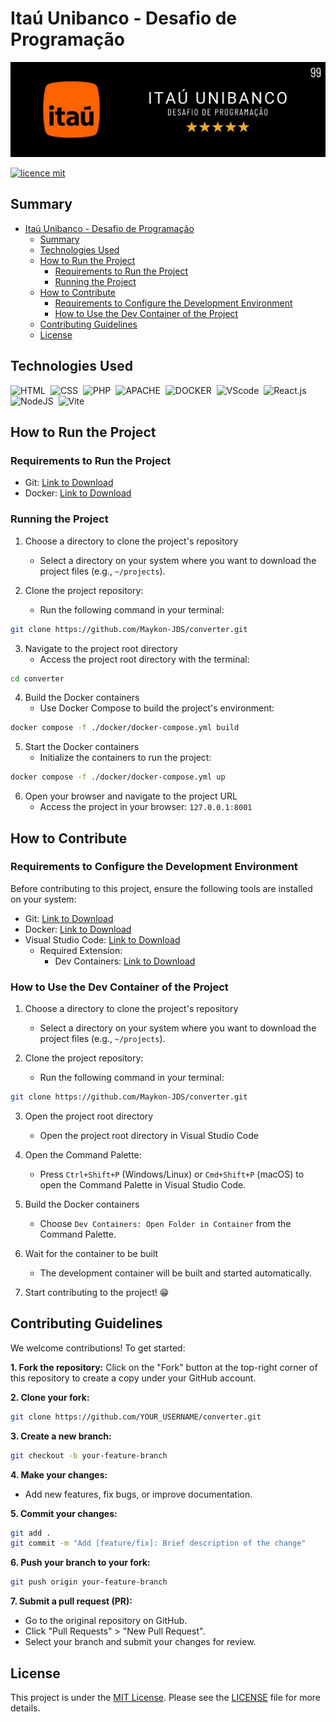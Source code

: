<!-- Insert project's title here -->
# Itaú Unibanco - Desafio de Programação

<!-- Insert project's cover photo here -->
![Cover Photo](docs/assets/imgs/cover-photo.jpg)

<!-- Insert relevant tags here -->
[![licence mit](https://img.shields.io/badge/licence-MIT-blue.svg)](./LICENSE)
<!-- [![Conventional Commits](https://img.shields.io/badge/Conventional%20Commits-1.0.0-%23FE5196?logo=conventionalcommits&logoColor=white)](https://conventionalcommits.org) -->

## Summary
- [Itaú Unibanco - Desafio de Programação](#itaú-unibanco---desafio-de-programação)
  - [Summary](#summary)
  - [Technologies Used](#technologies-used)
  - [How to Run the Project](#how-to-run-the-project)
    - [Requirements to Run the Project](#requirements-to-run-the-project)
    - [Running the Project](#running-the-project)
  - [How to Contribute](#how-to-contribute)
    - [Requirements to Configure the Development Environment](#requirements-to-configure-the-development-environment)
    - [How to Use the Dev Container of the Project](#how-to-use-the-dev-container-of-the-project)
  - [Contributing Guidelines](#contributing-guidelines)
  - [License](#license)


<!-- Short explanation about the purpose and goal of the project. -->
<!-- ## Introduction
[Morbi lacinia libero nec neque pharetra blandit. Sed et lacinia velit, sit amet sagittis odio.
Interdum et malesuada fames ac ante ipsum primis in faucibus. Vestibulum non suscipit odio.
Vivamus interdum eget nisl ac iaculis. Nullam at pulvinar lectus. Nulla facilisi.
Vestibulum vitae lectus ligula. Sed dictum erat non ante aliquet, eget consequat purus mattis.] -->

<!-- https://home.aveek.io/GitHub-Profile-Badges/ -->

## Technologies Used
![HTML](https://img.shields.io/badge/HTML5-E34F26?style=for-the-badge&logo=html5&logoColor=white)&nbsp;
![CSS](https://img.shields.io/badge/CSS3-1572B6?style=for-the-badge&logo=css3&logoColor=white)&nbsp;
![PHP](https://img.shields.io/badge/PHP-777BB4?style=for-the-badge&logo=php&logoColor=white)&nbsp;
![APACHE](https://img.shields.io/badge/apache-b21f12?style=for-the-badge&logo=apache&logoColor=white)&nbsp;
![DOCKER](https://img.shields.io/badge/Docker-0895e7?style=for-the-badge&logo=Docker&logoColor=white)&nbsp;
![VScode](https://img.shields.io/badge/vscode-4285F4?style=for-the-badge&logo=VSCode&logoColor=white)&nbsp;
![React.js](https://img.shields.io/badge/React-20232A?style=for-the-badge&logo=react&logoColor=61DAFB)&nbsp;
![NodeJS](https://img.shields.io/badge/Node%20js-339933?style=for-the-badge&logo=nodedotjs&logoColor=white)&nbsp;
![Vite](https://img.shields.io/badge/Vite-646CFF.svg?style=for-the-badge&logo=Vite&logoColor=white)&nbsp;



<!-- ![JavaScript](https://img.shields.io/badge/JavaScript-F7DF1E?style=for-the-badge&logo=javascript&logoColor=black)&nbsp; -->
<!-- ![Typescript](https://img.shields.io/badge/TypeScript-007ACC?style=for-the-badge&logo=typescript&logoColor=white)&nbsp; -->
<!-- ![HTML](https://img.shields.io/badge/HTML5-E34F26?style=for-the-badge&logo=html5&logoColor=white)&nbsp;
![CSS](https://img.shields.io/badge/CSS3-1572B6?style=for-the-badge&logo=css3&logoColor=white)&nbsp;
![JavaScript](https://img.shields.io/badge/JavaScript-F7DF1E?style=for-the-badge&logo=javascript&logoColor=black)&nbsp;
![Typescript](https://img.shields.io/badge/TypeScript-007ACC?style=for-the-badge&logo=typescript&logoColor=white)&nbsp;
![NodeJS](https://img.shields.io/badge/Node%20js-339933?style=for-the-badge&logo=nodedotjs&logoColor=white)&nbsp;
![PHP](https://img.shields.io/badge/PHP-777BB4?style=for-the-badge&logo=php&logoColor=white)&nbsp;

![Python](https://img.shields.io/badge/Python-14354C?style=for-the-badge&logo=python&logoColor=white)&nbsp;

![C](https://img.shields.io/badge/C-00599C?style=for-the-badge&logo=c&logoColor=white)&nbsp;

![C++](https://img.shields.io/badge/C%2B%2B-00599C?style=for-the-badge&logo=c%2B%2B&logoColor=white)&nbsp;

![Csharp](https://img.shields.io/badge/C%23-239120?style=for-the-badge&logo=c-sharp&logoColor=white)&nbsp;

![.NET](https://img.shields.io/badge/.NET-512BD4?style=for-the-badge&logo=dotnet&logoColor=white)&nbsp;

![JSON](https://img.shields.io/badge/json-5E5C5C?style=for-the-badge&logo=json&logoColor=white)&nbsp;

![Laravel](https://img.shields.io/badge/Laravel-FF2D20?style=for-the-badge&logo=laravel&logoColor=white)&nbsp;


![NextJS](https://img.shields.io/badge/next%20js-000000?style=for-the-badge&logo=nextdotjs&logoColor=white)&nbsp;

![AdonisJS](https://img.shields.io/badge/adonis%20js-220052?style=for-the-badge&logo=adonisjs&logoColor=white)&nbsp;

![Express](https://img.shields.io/badge/Express%20js-000000?style=for-the-badge&logo=express&logoColor=white)&nbsp;

![Bootstrap](https://img.shields.io/badge/Bootstrap-563D7C?style=for-the-badge&logo=bootstrap&logoColor=white)&nbsp;

![Babel](https://img.shields.io/badge/Babel-F9DC3E?style=for-the-badge&logo=babel&logoColor=white)&nbsp;

![Numpy](https://img.shields.io/badge/Numpy-777BB4?style=for-the-badge&logo=numpy&logoColor=white)&nbsp;

![Django](https://img.shields.io/badge/Django-092E20?style=for-the-badge&logo=django&logoColor=white)&nbsp;

![React Native](https://img.shields.io/badge/React_Native-20232A?style=for-the-badge&logo=react&logoColor=61DAFB)&nbsp;

![Godot](https://img.shields.io/badge/Godot-478CBF?style=for-the-badge&logo=GodotEngine&logoColor=white)&nbsp;

![Unity](https://img.shields.io/badge/Unity-100000?style=for-the-badge&logo=unity&logoColor=white)&nbsp;

![Pandas](https://img.shields.io/badge/Pandas-2C2D72?style=for-the-badge&logo=pandas&logoColor=white)&nbsp;

![PowerBI](https://img.shields.io/badge/PowerBI-F2C811?style=for-the-badge&logo=Power%20BI&logoColor=white)&nbsp;

![Postman](https://img.shields.io/badge/Postman-FF6C37?style=for-the-badge&logo=Postman&logoColor=white)&nbsp;

![Insomnia](https://img.shields.io/badge/Insomnia-5849be?style=for-the-badge&logo=Insomnia&logoColor=white)&nbsp;

![Docker](https://img.shields.io/badge/Docker-2CA5E0?style=for-the-badge&logo=docker&logoColor=white)&nbsp;

![Composer](https://img.shields.io/badge/Composer-885630?style=for-the-badge&logo=Composer&logoColor=white)&nbsp;

![Npm](https://img.shields.io/badge/npm-CB3837?style=for-the-badge&logo=npm&logoColor=white)&nbsp;

![Conda](https://img.shields.io/badge/conda-342B029.svg?&style=for-the-badge&logo=anaconda&logoColor=white)&nbsp;

![Jupyter](https://img.shields.io/badge/Jupyter-F37626.svg?&style=for-the-badge&logo=Jupyter&logoColor=white)&nbsp;

![Git](https://img.shields.io/badge/GIT-E44C30?style=for-the-badge&logo=git&logoColor=white)&nbsp;

![Notion](https://img.shields.io/badge/Notion-000000?style=for-the-badge&logo=notion&logoColor=white)&nbsp;

![MySQL](https://img.shields.io/badge/MySQL-005C84?style=for-the-badge&logo=mysql&logoColor=white)&nbsp;

![MongoDB](https://img.shields.io/badge/MongoDB-4EA94B?style=for-the-badge&logo=mongodb&logoColor=white)&nbsp;

![SQLite](https://img.shields.io/badge/Sqlite-003B57?style=for-the-badge&logo=sqlite&logoColor=white)&nbsp;

![Postgresql](https://img.shields.io/badge/PostgreSQL-316192?style=for-the-badge&logo=postgresql&logoColor=white)&nbsp;


![Visual Studio](https://img.shields.io/badge/Visual_Studio-5C2D91?style=for-the-badge&logo=visual%20studio&logoColor=white)&nbsp; -->

<!-- ## Estrutura do Projeto
Para entender a estrutura do projeto, consulte [Estrutura do Projeto](link_para_o_documentacao_estrutura.md). -->

## How to Run the Project

### Requirements to Run the Project

- Git: [Link to Download](https://git-scm.com/)
- Docker: [Link to Download](https://docs.docker.com/get-docker/)

### Running the Project

1. Choose a directory to clone the project's repository
    - Select a directory on your system where you want to download the project files (e.g., `~/projects`).

2. Clone the project repository:
    - Run the following command in your terminal:

```bash
git clone https://github.com/Maykon-JDS/converter.git
```
3. Navigate to the project root directory
    - Access the project root directory with the terminal:

```bash
cd converter
```
4. Build the Docker containers
   - Use Docker Compose to build the project's environment:

```bash
docker compose -f ./docker/docker-compose.yml build
```
5. Start the Docker containers
   - Initialize the containers to run the project:

```bash
docker compose -f ./docker/docker-compose.yml up
```
6. Open your browser and navigate to the project URL
   - Access the project in your browser: `127.0.0.1:8001`

## How to Contribute

### Requirements to Configure the Development Environment

Before contributing to this project, ensure the following tools are installed on your system:

- Git: [Link to Download](https://git-scm.com/)
- Docker: [Link to Download](https://docs.docker.com/get-docker/)
- Visual Studio Code: [Link to Download](https://code.visualstudio.com/download)
  - Required Extension:
    - Dev Containers: [Link to Download](https://marketplace.visualstudio.com/items?itemName=ms-vscode-remote.remote-containers)

### How to Use the Dev Container of the Project

1. Choose a directory to clone the project's repository
    - Select a directory on your system where you want to download the project files (e.g., `~/projects`).

2. Clone the project repository:
    - Run the following command in your terminal:

```bash
git clone https://github.com/Maykon-JDS/converter.git
```
3. Open the project root directory
    - Open the project root directory in Visual Studio Code

4. Open the Command Palette:
   - Press `Ctrl+Shift+P` (Windows/Linux) or `Cmd+Shift+P` (macOS) to open the Command Palette in Visual Studio Code.

5. Build the Docker containers
   - Choose `Dev Containers: Open Folder in Container` from the Command Palette.

6. Wait for the container to be built
   - The development container will be built and started automatically.

7. Start contributing to the project! 😁

<!-- TODO: Create a section to describe how to contribute to the project -->

## Contributing Guidelines

We welcome contributions! To get started:

**1. Fork the repository:**
  Click on the "Fork" button at the top-right corner of this repository to create a copy under your GitHub account.

**2. Clone your fork:**
```bash
git clone https://github.com/YOUR_USERNAME/converter.git
```

**3.  Create a new branch:**
```bash
git checkout -b your-feature-branch
```

**4. Make your changes:**
- Add new features, fix bugs, or improve documentation.

**5. Commit your changes:**

```bash
git add .
git commit -m "Add [feature/fix]: Brief description of the change"
```
**6. Push your branch to your fork:**

```bash
git push origin your-feature-branch
```

**7. Submit a pull request (PR):**
- Go to the original repository on GitHub.
- Click "Pull Requests" > "New Pull Request".
- Select your branch and submit your changes for review.

## License
This project is under the [MIT License](./LICENSE). Please see the [LICENSE](./LICENSE) file for more details.
